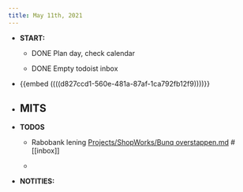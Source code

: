 ```yaml
---
title: May 11th, 2021
---
```


- **START:**
	 - DONE Plan day, check calendar

	 - DONE Empty todoist inbox

- {{embed  ((((d827ccd1-560e-481a-87af-1ca792fb12f9))))}}

- **MITS**
	 - 

- **TODOS**
	 - Rabobank lening [Projects/ShopWorks/Bunq overstappen.md](obsidian://open?vault=obsidion&file=Projects%2FShopWorks%2FBunq%20overstappen.md) #[[inbox]]

	 - 

- **NOTITIES:**
